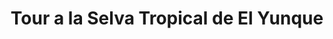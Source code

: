 ---
order: 11
image: "https://cdn.filestackcontent.com/XKzHOPQamqctjPWeq8gg/convert?cache=true&compress=true&quality=90&format=webp&w=1000&fit=max"
title:   Tour a la Selva Tropical de El Yunque
infose: A Partir De $70 l 4 Horas l Todas Las Edades
link: "https://fareharbor.com/embeds/book/sanjuantoursandtransfers/items/156678/calendar/2025/10/?asn=fhdn&asn-ref=turisteandoenpuertorico&ref=turisteandoenpuertorico&marketplace=yes&flow=no&full-items=yes"
---
